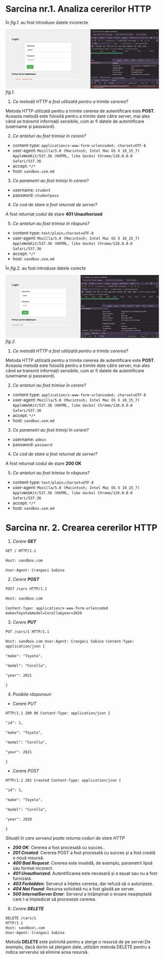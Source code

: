 
# Sarcina nr.1. Analiza cererilor HTTP

 În *fig.1.* au fost introduse datele incorecte

![](Aspose.Words.fb82daef-b398-4aaf-8f33-c5e51d370e78.001.jpeg)
*fig.1.*

1) *Ce metodă HTTP a fost utilizată pentru a trimite cererea?*

Metoda HTTP utilizată pentru a trimite cererea de autentificare este **POST**. Aceasta metodă este folosită pentru a trimite date către server, mai ales când se transmit informații sensibile, cum ar fi datele de autentificare (username și password).

2) *Ce anteturi au fost trimise în cerere?*

- content-type: `application/x-www-form-urlencoded; charset=UTF-8`
- user-agent: `Mozilla/5.0 (Macintosh; Intel Mac OS X 10_15_7) AppleWebKit/537.36 (KHTML, like Gecko) Chrome/128.0.0.0 Safari/537.36`
- accept: `*/*`
- host: `sandbox.usm.md`

3) *Ce parametri au fost trimiși în cerere?*

- username: `student`
- password: `studentpass`

4) *Ce cod de stare a fost returnat de server?*

A fost returnat codul de stare **401 Unauthorized**

5) *Ce anteturi au fost trimise în răspuns?*

- content-type: `text/plain;charset=UTF-8`
- user-agent: `Mozilla/5.0 (Macintosh; Intel Mac OS X 10_15_7) AppleWebKit/537.36 (KHTML, like Gecko) Chrome/128.0.0.0 Safari/537.36`
- accept: `*/*`
- host: `sandbox.usm.md`

În *fig.2.* au fost introduse datele corecte

![](Aspose.Words.fb82daef-b398-4aaf-8f33-c5e51d370e78.002.jpeg)
*fig.2.*

1) *Ce metodă HTTP a fost utilizată pentru a trimite cererea?*

Metoda HTTP utilizată pentru a trimite cererea de autentificare este **POST**. Aceasta metodă este folosită pentru a trimite date către server, mai ales când se transmit informații sensibile, cum ar fi datele de autentificare (username și password).

2) *Ce anteturi au fost trimise în cerere?*

- content-type: `application/x-www-form-urlencoded; charset=UTF-8`
- user-agent: `Mozilla/5.0 (Macintosh; Intel Mac OS X 10_15_7) AppleWebKit/537.36 (KHTML, like Gecko) Chrome/128.0.0.0 Safari/537.36`
- accept: `*/*`
- host: `sandbox.usm.md`

3) *Ce parametri au fost trimiși în cerere?*

- username: `admin`
- password: `password`

4) *Ce cod de stare a fost returnat de server?*

A fost returnat codul de stare **200 OK**

5) *Ce anteturi au fost trimise în răspuns?*

- content-type: `text/plain;charset=UTF-8`
- user-agent: `Mozilla/5.0 (Macintosh; Intel Mac OS X 10_15_7) AppleWebKit/537.36 (KHTML, like Gecko) Chrome/128.0.0.0 Safari/537.36`
- accept: `*/*`
- host: `sandbox.usm.md`

# Sarcina nr. 2. Crearea cererilor HTTP

1) *Cerere **GET***
```http
GET / HTTP/1.1

Host: sandbox.com

User-Agent: Crangaci Sabina
```

2) *Cerere **POST***
```http
POST /cars HTTP/1.1

Host: sandbox.com

Content-Type: application/x-www-form-urlencoded make=Toyota&model=Corolla&year=2020
```

3) *Cerere **PUT***
```http
PUT /cars/1 HTTP/1.1

Host: sandbox.com User-Agent: Crangaci Sabina Content-Type: application/json {

"make": "Toyota",

"model": "Corolla",

"year": 2021

}
```

4) *Posibile răspunsuri*
- Cerere *PUT*
```http
HTTP/1.1 200 OK Content-Type: application/json {

"id": 1,

"make": "Toyota",

"model": "Corolla",

"year": 2021

}
```

- Cerere *POST*
```http
HTTP/1.1 201 Created Content-Type: application/json {

"id": 1,

"make": "Toyota",

"model": "Corolla",

"year": 2020

}
```

*Situații în care serverul poate returna coduri de stare HTTP*

- ***200 OK***: Cererea a fost procesată cu succes..
- ***201 Created***: Cererea POST a fost procesată cu succes și a fost creată o nouă resursă.
- ***400 Bad Request***: Cererea este invalidă, de exemplu, parametrii lipsă sau format incorect.
- ***401 Unauthorized***: Autentificarea este necesară și a eșuat sau nu a fost furnizată.
- ***403 Forbidden***: Serverul a înțeles cererea, dar refuză să o autorizeze.
- ***404 Not Found***: Resursa solicitată nu a fost găsită pe server.
- ***500 InternalServer Error***: Serverul a întâmpinat o eroare neașteptată care l-a împiedicat să proceseze cererea.

6) *Cerere **DELETE***
```http
DELETE /cars/1 
HTTP/1.1 
Host: sandbox\.com 
User-Agent: Crangaci Sabina
```

Metoda **DELETE** este potrivită pentru a șterge o resursă  de pe server.De exemplu, dacă dorim să ștergem date, utilizăm metoda DELETE pentru a indica serverului să elimine acea resursă.

